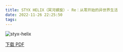 ```yaml
---
title: STYX HELIX（冥河螺旋）- Re：从零开始的异世界生活
date: 2022-11-26 22:25:50
tags:
---
```


![styx-helix](https://cdn.jsdelivr.net/gh/AnotiaWang/animenz@source/img/styx-helix.png)

[下载 PDF](https://cdn.jsdelivr.net/gh/AnotiaWang/animenz@source/sheets/styx-helix.pdf)
